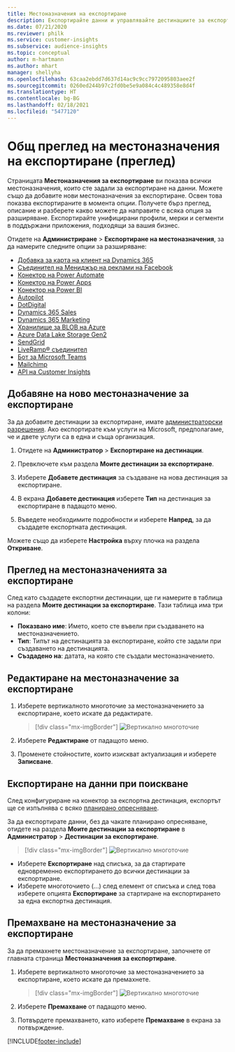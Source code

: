 ```yaml
---
title: Местоназначения на експортиране
description: Експортирайте данни и управлявайте дестинациите за експортиране.
ms.date: 07/21/2020
ms.reviewer: philk
ms.service: customer-insights
ms.subservice: audience-insights
ms.topic: conceptual
author: m-hartmann
ms.author: mhart
manager: shellyha
ms.openlocfilehash: 63caa2ebdd7d637d14ac9c9cc7972095803aee2f
ms.sourcegitcommit: 0260ed244b97c2fd0be5e9a084c4c489358e8d4f
ms.translationtype: HT
ms.contentlocale: bg-BG
ms.lasthandoff: 02/18/2021
ms.locfileid: "5477120"
---
```

# <a name="export-destinations-preview-overview"></a>Общ преглед на местоназначения на експортиране (преглед)

Страницата **Местоназначения за експортиране** ви показва всички местоназначения, които сте задали за експортиране на данни. Можете също да добавите нови местоназначения за експортиране. Освен това показва експортираните в момента опции. Получете бърз преглед, описание и разберете какво можете да направите с всяка опция за разширяване. Експортирайте унифицирани профили, мерки и сегменти в поддържани приложения, подходящи за вашия бизнес.

Отидете на **Администриране** > **Експортиране на местоназначения**, за да намерите следните опции за разширяване:

- [Добавка за карта на клиент на Dynamics 365](customer-card-add-in.md)
- [Съединител на Мениджър на реклами на Facebook](export-facebook.md)
- [Конектор на Power Automate](export-power-automate.md)
- [Конектор на Power Apps](export-power-apps.md)
- [Конектор на Power BI](export-power-bi.md)
- [Autopilot](export-autopilot.md)
- [DotDigital](export-dotdigital.md)
- [Dynamics 365 Sales](export-dynamics365-sales.md)
- [Dynamics 365 Marketing](export-dynamics365-marketing.md)
- [Хранилище за BLOB на Azure](export-azure-blob-storage.md)
- [Azure Data Lake Storage Gen2](export-azure-data-lake-storage-gen2.md)
- [SendGrid](export-sendgrid.md)
- [LiveRamp&reg; съединител](export-liveramp.md)
- [Бот за Microsoft Teams](export-teams-bot.md)
- [Mailchimp](export-mailchimp.md)
- [API на Customer Insights](apis.md)

## <a name="add-a-new-export-destination"></a>Добавяне на ново местоназначение за експортиране

За да добавите дестинации за експортиране, имате [администраторски разрешения](permissions.md). Ако експортирате към услуги на Microsoft, предполагаме, че и двете услуги са в една и съща организация.

1. Отидете на **Администратор** > **Експортиране на дестинации**.

1. Превключете към раздела **Моите дестинации за експортиране**.

1. Изберете **Добавете дестинация** за създаване на нова дестинация за експортиране.

1. В екрана **Добавете дестинация** изберете **Тип** на дестинация за експортиране в падащото меню.

1. Въведете необходимите подробности и изберете **Напред**, за да създадете експортната дестинация.

Можете също да изберете **Настройка** върху плочка на раздела **Откриване**.

## <a name="view-export-destinations"></a>Преглед на местоназначенията за експортиране

След като създадете експортни дестинации, ще ги намерите в таблица на раздела **Моите дестинации за експортиране**. Тази таблица има три колони:

- **Показвано име**: Името, което сте въвели при създаването на местоназначението.
- **Тип**: Типът на дестинацията за експортиране, който сте задали при създаването на дестинацията.
- **Създадено на**: датата, на която сте създали местоназначението.

## <a name="edit-an-export-destination"></a>Редактиране на местоназначение за експортиране

1. Изберете вертикалното многоточие за местоназначението за експортиране, което искате да редактирате.

   > [!div class="mx-imgBorder"]
   > ![Вертикално многоточие](media/export-destinations-page-ellipsis.png "Вертикално многоточие")

1. Изберете **Редактиране** от падащото меню.

1. Променете стойностите, които изискват актуализация и изберете **Записване**.

## <a name="export-data-on-demand"></a>Експортиране на данни при поискване

След конфигуриране на конектор за експортна дестинация, експортът ще се изпълнява с всяко [планирано опресняване](system.md#schedule-tab).

За да експортирате данни, без да чакате планирано опресняване, отидете на раздела **Моите дестинации за експортиране** в **Администратор** > **Дестинации за експортиране**.

> [!div class="mx-imgBorder"]
> ![Вертикално многоточие](media/export-destinations-page-ellipsis.png "Вертикално многоточие")

- Изберете **Експортиране** над списъка, за да стартирате едновременно експортирането до всички дестинации за експортиране.
- Изберете многоточието (...) след елемент от списъка и след това изберете опцията **Експортиране** за стартиране на експортирането за една експортна дестинация.

## <a name="remove-an-export-destination"></a>Премахване на местоназначение за експортиране

За да премахнете местоназначение за експортиране, започнете от главната страница **Местоназначения за експортиране**.

1. Изберете вертикалното многоточие за местоназначението за експортиране, което искате да премахнете.

   > [!div class="mx-imgBorder"]
   > ![Вертикално многоточие](media/export-destinations-page-ellipsis.png "Вертикално многоточие")

2. Изберете **Премахване** от падащото меню.

3. Потвърдете премахването, като изберете **Премахване** в екрана за потвърждение.


[!INCLUDE[footer-include](../includes/footer-banner.md)]